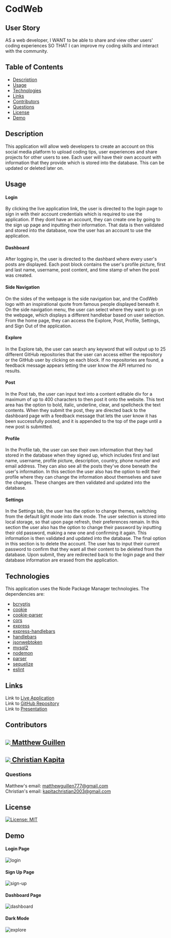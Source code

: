 # CodWeb

## User Story
AS a web developer, I WANT to be able to share and view other users' coding experiences SO THAT I can improve my coding skills and interact with the community.

## Table of Contents
* [Description](#description)
* [Usage](#usage)
* [Technologies](#technologies)
* [Links](#links)
* [Contributors](#contributors)
* [Questions](#questions)
* [License](#license)
* [Demo](#demo)

## Description
This application will allow web developers to create an account on this social media platform to upload coding tips, user experiences and share projects for other users to see. Each user will have their own account with information that they provide which is stored into the database. This can be updated or deleted later on. 

## Usage
#### Login
By clicking the live application link, the user is directed to the login page to sign in with their account credentials which is required to use the application. If they dont have an account, they can create one by going to the sign up page and inputting their information. That data is then validated and stored into the database, now the user has an account to use the application. <br />
#### Dashboard
After logging in, the user is directed to the dashbard where every user's posts are displayed. Each post block contains the user's profile picture, first and last name, username, post content, and time stamp of when the post was created. <br />
#### Side Navigation
On the sides of the webpage is the side navigation bar, and the CodWeb logo with an inspirational quote from famous people displayed beneath it. On the side navigation menu, the user can select where they want to go on the webpage, which displays a different handlebar based on user selection. From the home page, they can access the Explore, Post, Profile, Settings, and Sign Out of the application. <br />
#### Explore
In the Explore tab, the user can search any keyword that will output up to 25 different GitHub repositories that the user can access either the repository or the GitHub user by clicking on each block. If no repositories are found, a feedback message appears letting the user know the API returned no results. <br />
#### Post
In the Post tab, the user can input text into a content editable div for a maximum of up to 400 characters to then post it onto the website. This text area has the option to bold, italic, underline, clear, and spellcheck the text contents. When they submit the post, they are directed back to the dashboard page with a feedback message that lets the user know it has been successfully posted, and it is appended to the top of the page until a new post is submitted. <br />
#### Profile
In the Profile tab, the user can see their own information that they had stored in the database when they signed up, which includes first and last name, username, profile picture, description, country, phone number and email address. They can also see all the posts they've done beneath the user's information. In this section the user also has the option to edit their profile where they can change the information about themselves and save the changes. These changes are then validated and updated into the database. <br />
#### Settings
In the Settings tab, the user has the option to change themes, switching from the default light mode into dark mode. The user selection is stored into local storage, so that upon page refresh, their preferences remain. In this section the user also has the option to change their password by inputting their old password, making a new one and confirming it again. This information is then validated and updated into the database. The final option in this section is to delete the account. The user has to input their current password to confirm that they want all their content to be deleted from the database. Upon submit, they are redirected back to the login page and their database information are erased from the application. 

## Technologies
This application uses the Node Package Manager technologies. The dependencies are: 
* <a href="https://www.npmjs.com/package/bcryptjs" target="_blank">bcryptjs</a>
* <a href="https://www.npmjs.com/package/cookie" target="_blank">cookie</a>
* <a href="https://www.npmjs.com/package/cookie-parser" target="_blank">cookie-parser</a>
* <a href="https://www.npmjs.com/package/cors" target="_blank">cors</a>
* <a href="https://www.npmjs.com/package/express" target="_blank">express</a>
* <a href="https://www.npmjs.com/package/express-handlebars" target="_blank">express-handlebars</a>
* <a href="https://www.npmjs.com/package/handlebars" target="_blank">handlebars</a>
* <a href="https://www.npmjs.com/package/jsonwebtoken" target="_blank">jsonwebtoken</a>
* <a href="https://www.npmjs.com/package/mysql2" target="_blank">mysql2</a>
* <a href="https://www.npmjs.com/package/nodemon" target="_blank">nodemon</a>
* <a href="https://www.npmjs.com/package/parser" target="_blank">parser</a>
* <a href="https://www.npmjs.com/package/sequelize" target="_blank">sequelize</a>
* <a href="https://www.npmjs.com/package/eslint" target="_blank">eslint</a>

## Links
Link to [Live Application](https://group2-project2.herokuapp.com/) </br>
Link to [GitHub Repository](https://github.com/GuilleMGN/Group2-Project2/) </br>
Link to [Presentation](https://docs.google.com/presentation/d/1TuWaPgZyG5AgIuyI5rlq5UODwdFRWT8LOeYjkYByHZ8/edit?usp=sharing)

## Contributors
<h2><a href="https://github.com/GuilleMGN"><img src="https://avatars.githubusercontent.com/u/73862470?s=60&v=4" /> Matthew Guillen</a></h2>
<h2><a href="https://github.com/ChristianKapita"><img src="https://avatars.githubusercontent.com/u/73804862?s=60&v=4" /> Christian Kapita</a></h2>

### Questions 
Matthew's email: matthewguillen777@gmail.com </br>
Christian's email: kapitachristian2003@gmail.com </br>

## License
[![License: MIT](https://img.shields.io/badge/License-MIT-yellow.svg)](https://opensource.org/licenses/MIT)

## Demo
#### Login Page
![login](https://user-images.githubusercontent.com/73862470/111043489-dacad080-8410-11eb-989e-c5864938b782.PNG)
#### Sign Up Page
![sign-up](https://user-images.githubusercontent.com/73862470/111043492-def6ee00-8410-11eb-800d-f1d691e30bb0.PNG)
#### Dashboard Page
![dashboard](https://user-images.githubusercontent.com/73862470/111043495-e1f1de80-8410-11eb-9457-31a53ba53027.PNG)
#### Dark Mode
![explore](https://user-images.githubusercontent.com/73862470/111043497-e3bba200-8410-11eb-97cf-63ddbaf69960.PNG)
